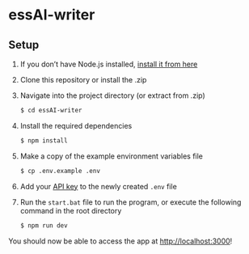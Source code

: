 # essAI-writer

## Setup

1. If you don’t have Node.js installed, [install it from here](https://nodejs.org/en/)

2. Clone this repository or install the .zip

3. Navigate into the project directory (or extract from .zip)

   ```bash
   $ cd essAI-writer
   ```

4. Install the required dependencies

   ```bash
   $ npm install
   ```

5. Make a copy of the example environment variables file

   ```bash
   $ cp .env.example .env
   ```

6. Add your [API key](https://beta.openai.com/account/api-keys) to the newly created `.env` file

7. Run the `start.bat` file to run the program, or execute the following command in the root directory

   ```bash
   $ npm run dev
   ```

You should now be able to access the app at [http://localhost:3000](http://localhost:3000)!
